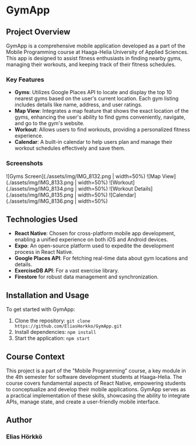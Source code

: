 # GymApp

## Project Overview

GymApp is a comprehensive mobile application developed as a part of the Mobile Programming course at Haaga-Helia University of Applied Sciences. This app is designed to assist fitness enthusiasts in finding nearby gyms, managing their workouts, and keeping track of their fitness schedules.

### Key Features

- **Gyms**: Utilizes Google Places API to locate and display the top 10 nearest gyms based on the user's current location. Each gym listing includes details like name, address, and user ratings.
- **Map View**: Integrates a map feature that shows the exact location of the gyms, enhancing the user's ability to find gyms conveniently, navigate, and go to the gym's website.
- **Workout**: Allows users to find workouts, providing a personalized fitness experience.
- **Calendar**: A built-in calendar to help users plan and manage their workout schedules effectively and save them.

### Screenshots

![Gyms Screen](./assets/img/IMG_8132.png | width=50%)
![Map View](./assets/img/IMG_8133.png | width=50%)
![Workout](./assets/img/IMG_8134.png | width=50%)
![Workout Details](./assets/img/IMG_8135.png | width=50%)
![Calendar](./assets/img/IMG_8136.png | width=50%)



## Technologies Used

- **React Native**: Chosen for cross-platform mobile app development, enabling a unified experience on both iOS and Android devices.
- **Expo**: An open-source platform used to expedite the development process in React Native.
- **Google Places API**: For fetching real-time data about gym locations and details.
- **ExerciseDB API**: For a vast exercise library.
- **Firestore** for robust data management and synchronization.

## Installation and Usage

To get started with GymApp:

1. Clone the repository: `git clone https://github.com/EliasHorkko/GymApp.git`
2. Install dependencies: `npm install`
3. Start the application: `npm start`

## Course Context

This project is a part of the "Mobile Programming" course, a key module in the 4th semester for software development students at Haaga-Helia. The course covers fundamental aspects of React Native, empowering students to conceptualize and develop their mobile applications. GymApp serves as a practical implementation of these skills, showcasing the ability to integrate APIs, manage state, and create a user-friendly mobile interface.


## Author
### Elias Hörkkö
